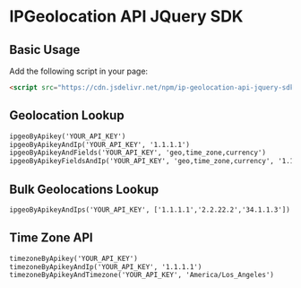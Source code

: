 # IPGeolocation API JQuery SDK

## Basic Usage
Add the following script in your page:
```html
<script src="https://cdn.jsdelivr.net/npm/ip-geolocation-api-jquery-sdk@1.0.0/ipgeolocation.min.js"></script>
```
## Geolocation Lookup
```html
ipgeoByApikey('YOUR_API_KEY')
ipgeoByApikeyAndIp('YOUR_API_KEY', '1.1.1.1')
ipgeoByApikeyAndFields('YOUR_API_KEY', 'geo,time_zone,currency')
ipgeoByApikeyFieldsAndIp('YOUR_API_KEY', 'geo,time_zone,currency', '1.1.1.1')
```
## Bulk Geolocations Lookup
```html
ipgeoByApikeyAndIps('YOUR_API_KEY', ['1.1.1.1','2.2.22.2','34.1.1.3'])
```
## Time Zone API
```html
timezoneByApikey('YOUR_API_KEY')
timezoneByApikeyAndIp('YOUR_API_KEY', '1.1.1.1')
timezoneByApikeyAndTimezone('YOUR_API_KEY', 'America/Los_Angeles')
```
